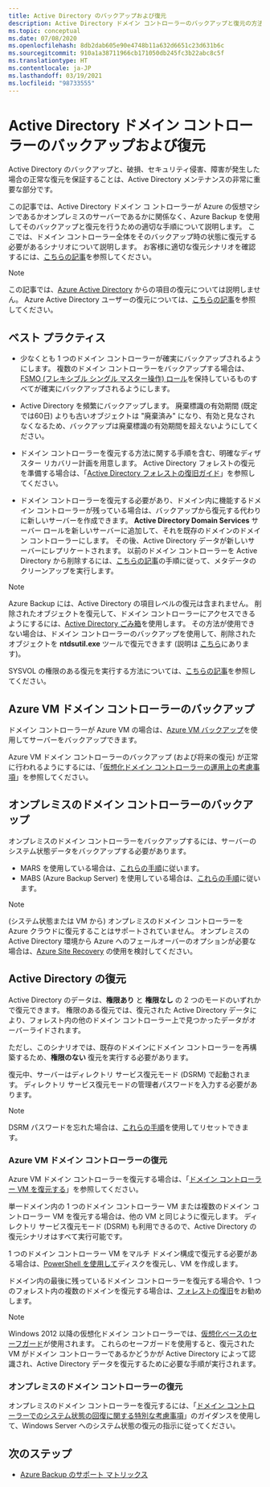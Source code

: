```yaml
---
title: Active Directory のバックアップおよび復元
description: Active Directory ドメイン コントローラーのバックアップと復元の方法について説明します。
ms.topic: conceptual
ms.date: 07/08/2020
ms.openlocfilehash: 8db2dab605e90e4748b11a632d6651c23d631b6c
ms.sourcegitcommit: 910a1a38711966cb171050db245fc3b22abc8c5f
ms.translationtype: HT
ms.contentlocale: ja-JP
ms.lasthandoff: 03/19/2021
ms.locfileid: "98733555"
---
```

# <a name="back-up-and-restore-active-directory-domain-controllers"></a>Active Directory ドメイン コントローラーのバックアップおよび復元

Active Directory のバックアップと、破損、セキュリティ侵害、障害が発生した場合の正常な復元を保証することは、Active Directory メンテナンスの非常に重要な部分です。

この記事では、Active Directory ドメイン コ ントローラーが Azure の仮想マシンであるかオンプレミスのサーバーであるかに関係なく、Azure Backup を使用してそのバックアップと復元を行うための適切な手順について説明します。 ここでは、ドメイン コントローラー全体をそのバックアップ時の状態に復元する必要があるシナリオについて説明します。 お客様に適切な復元シナリオを確認するには、[こちらの記事](/windows-server/identity/ad-ds/manage/ad-forest-recovery-determine-how-to-recover)を参照してください。  

>[!NOTE]
> この記事では、[Azure Active Directory](../active-directory/fundamentals/active-directory-whatis.md) からの項目の復元については説明しません。 Azure Active Directory ユーザーの復元については、[こちらの記事](../active-directory/fundamentals/active-directory-users-restore.md)を参照してください。

## <a name="best-practices"></a>ベスト プラクティス

- 少なくとも 1 つのドメイン コントローラーが確実にバックアップされるようにします。 複数のドメイン コントローラーをバックアップする場合は、[FSMO (フレキシブル シングル マスター操作) ロール](/windows-server/identity/ad-ds/plan/planning-operations-master-role-placement)を保持しているものすべてが確実にバックアップされるようにします。

- Active Directory を頻繁にバックアップします。 廃棄標識の有効期間 (既定では60日) よりも古いオブジェクトは "廃棄済み" になり、有効と見なされなくなるため、バックアップは廃棄標識の有効期間を超えないようにしてください。

- ドメイン コントローラーを復元する方法に関する手順を含む、明確なディザスター リカバリー計画を用意します。 Active Directory フォレストの復元を準備する場合は、「[Active Directory フォレストの復旧ガイド](/windows-server/identity/ad-ds/manage/ad-forest-recovery-guide)」を参照してください。

- ドメイン コントローラーを復元する必要があり、ドメイン内に機能するドメイン コントローラーが残っている場合は、バックアップから復元する代わりに新しいサーバーを作成できます。 **Active Directory Domain Services** サーバー ロールを新しいサーバーに追加して、それを既存のドメインのドメイン コントローラーにします。 その後、Active Directory データが新しいサーバーにレプリケートされます。 以前のドメイン コントローラーを Active Directory から削除するには、[こちらの記事](/windows-server/identity/ad-ds/deploy/ad-ds-metadata-cleanup)の手順に従って、メタデータのクリーンアップを実行します。

>[!NOTE]
>Azure Backup には、Active Directory の項目レベルの復元は含まれません。 削除されたオブジェクトを復元して、ドメイン コントローラーにアクセスできるようにするには、[Active Directory ごみ箱](/windows-server/identity/ad-ds/get-started/adac/introduction-to-active-directory-administrative-center-enhancements--level-100-#ad_recycle_bin_mgmt)を使用します。 その方法が使用できない場合は、ドメイン コントローラーのバックアップを使用して、削除されたオブジェクトを **ntdsutil.exe** ツールで復元できます (説明は [こちら](https://support.microsoft.com/help/840001/how-to-restore-deleted-user-accounts-and-their-group-memberships-in-ac)にあります)。
>
>SYSVOL の権限のある復元を実行する方法については、[こちらの記事](/windows-server/identity/ad-ds/manage/ad-forest-recovery-authoritative-recovery-sysvol)を参照してください。

## <a name="backing-up-azure-vm-domain-controllers"></a>Azure VM ドメイン コントローラーのバックアップ

ドメイン コントローラーが Azure VM の場合は、[Azure VM バックアップ](backup-azure-vms-introduction.md)を使用してサーバーをバックアップできます。

Azure VM ドメイン コントローラーのバックアップ (および将来の復元) が正常に行われるようにするには、「[仮想化ドメイン コントローラーの運用上の考慮事項](/windows-server/identity/ad-ds/get-started/virtual-dc/virtualized-domain-controllers-hyper-v#operational-considerations-for-virtualized-domain-controllers)」を参照してください。

## <a name="backing-up-on-premises-domain-controllers"></a>オンプレミスのドメイン コントローラーのバックアップ

オンプレミスのドメイン コントローラーをバックアップするには、サーバーのシステム状態データをバックアップする必要があります。

- MARS を使用している場合は、[これらの手順](backup-azure-system-state.md)に従います。
- MABS (Azure Backup Server) を使用している場合は、[これらの手順](backup-mabs-system-state-and-bmr.md)に従います。

>[!NOTE]
> (システム状態または VM から) オンプレミスのドメイン コントローラーを Azure クラウドに復元することはサポートされていません。 オンプレミスの Active Directory 環境から Azure へのフェールオーバーのオプションが必要な場合は、[Azure Site Recovery](../site-recovery/site-recovery-active-directory.md) の使用を検討してください。

## <a name="restoring-active-directory"></a>Active Directory の復元

Active Directory のデータは、**権限あり** と **権限なし** の 2 つのモードのいずれかで復元できます。 権限のある復元では、復元された Active Directory データにより、フォレスト内の他のドメイン コントローラー上で見つかったデータがオーバーライドされます。

ただし、このシナリオでは、既存のドメインにドメイン コントローラーを再構築するため、**権限のない** 復元を実行する必要があります。

復元中、サーバーはディレクトリ サービス復元モード (DSRM) で起動されます。 ディレクトリ サービス復元モードの管理者パスワードを入力する必要があります。

>[!NOTE]
>DSRM パスワードを忘れた場合は、[これらの手順](/previous-versions/windows/it-pro/windows-server-2012-r2-and-2012/cc754363(v=ws.11))を使用してリセットできます。

### <a name="restoring-azure-vm-domain-controllers"></a>Azure VM ドメイン コントローラーの復元

Azure VM ドメイン コントローラーを復元する場合は、「[ドメイン コントローラー VM を復元する](backup-azure-arm-restore-vms.md#restore-domain-controller-vms)」を参照してください。

単一ドメイン内の 1 つのドメイン コントローラー VM または複数のドメイン コントローラー VM を復元する場合は、他の VM と同じように復元します。 ディレクトリ サービス復元モード (DSRM) も利用できるので、Active Directory の復元シナリオはすべて実行可能です。

1 つのドメイン コントローラー VM をマルチ ドメイン構成で復元する必要がある場合は、[PowerShell を使用して](backup-azure-vms-automation.md#restore-the-disks)ディスクを復元し、VM を作成します。

ドメイン内の最後に残っているドメイン コントローラーを復元する場合や、1 つのフォレスト内の複数のドメインを復元する場合は、[フォレストの復旧](/windows-server/identity/ad-ds/manage/ad-forest-recovery-single-domain-in-multidomain-recovery)をお勧めします。

>[!NOTE]
> Windows 2012 以降の仮想化ドメイン コントローラーでは、[仮想化ベースのセーフガード](/windows-server/identity/ad-ds/introduction-to-active-directory-domain-services-ad-ds-virtualization-level-100#virtualization-based-safeguards)が使用されます。 これらのセーフガードを使用すると、復元された VM がドメイン コントローラーであるかどうかが Active Directory によって認識され、Active Directory データを復元するために必要な手順が実行されます。

### <a name="restoring-on-premises-domain-controllers"></a>オンプレミスのドメイン コントローラーの復元

オンプレミスのドメイン コントローラーを復元するには、「[ドメイン コントローラーでのシステム状態の回復に関する特別な考慮事項](backup-azure-restore-system-state.md#special-considerations-for-system-state-recovery-on-a-domain-controller)」のガイダンスを使用して、Windows Server へのシステム状態の復元の指示に従ってください。

## <a name="next-steps"></a>次のステップ

- [Azure Backup のサポート マトリックス](backup-support-matrix.md)